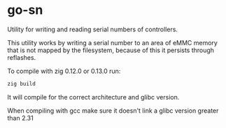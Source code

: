 # go-sn
Utility for writing and reading serial numbers of controllers.

This utility works by writing a serial number to an area of eMMC memory that is not mapped by the filesystem, because of this it persists through reflashes.

To compile with zig 0.12.0 or 0.13.0 run:
```sh
zig build
```
It will compile for the correct architecture and glibc version.

When compiling with gcc make sure it doesn't link a glibc version greater than 2.31